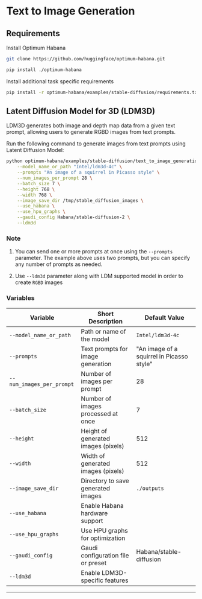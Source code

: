 # Text to Image Generation 

## Requirements

Install Optimum Habana

```sh
git clone https://github.com/huggingface/optimum-habana.git

pip install ./optimum-habana
```
Install additional task specific requirements

```sh
pip install -r optimum-habana/examples/stable-diffusion/requirements.txt
```


## Latent Diffusion Model for 3D (LDM3D)

LDM3D generates both image and depth map data from a given text prompt, allowing users to generate RGBD images from text prompts.


Run the following command to generate images from text prompts using Latent Diffusion Model:

```sh
python optimum-habana/examples/stable-diffusion/text_to_image_generation.py \
    --model_name_or_path "Intel/ldm3d-4c" \
    --prompts "An image of a squirrel in Picasso style" \
    --num_images_per_prompt 28 \
    --batch_size 7 \
    --height 768 \
    --width 768 \
    --image_save_dir /tmp/stable_diffusion_images \
    --use_habana \
    --use_hpu_graphs \
    --gaudi_config Habana/stable-diffusion-2 \
    --ldm3d
```

### Note
1. You can send one or more prompts at once using the `--prompts` parameter. The example above uses two prompts, but you can specify any number of prompts as needed.

2. Use `--ldm3d` parameter along with LDM supported model in order to create `RGBD` images 


### Variables

| Variable                  | Short Description                        | Default Value         |
|---------------------------|------------------------------------------|-----------------------|
| `--model_name_or_path`    | Path or name of the model                | `Intel/ldm3d-4c`      |
| `--prompts`               | Text prompts for image generation        | "An image of a squirrel in Picasso style"                  |
| `--num_images_per_prompt` | Number of images per prompt              | 28                     |
| `--batch_size`            | Number of images processed at once       | 7                    |
| `--height`                | Height of generated images (pixels)      | 512                   |
| `--width`                 | Width of generated images (pixels)       | 512                   |
| `--image_save_dir`        | Directory to save generated images       | `./outputs`           |
| `--use_habana`            | Enable Habana hardware support           |                  |
| `--use_hpu_graphs`        | Use HPU graphs for optimization          |                  |
| `--gaudi_config`          | Gaudi configuration file or preset       | Habana/stable-diffusion         |
| `--ldm3d`                 | Enable LDM3D-specific features           |                  |

---